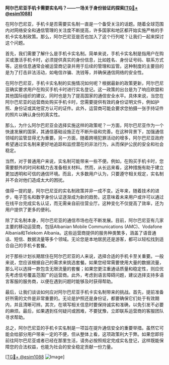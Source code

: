 **阿尔巴尼亚手机卡需要实名吗？——一场关于身份验证的探索[[TG💪+ @esim1088](https://t.me/s/esim1088)]**

在阿尔巴尼亚，手机卡是否需要实名制一直是一个备受关注的话题。随着全球范围内对网络安全和通信管理的关注度不断提高，许多国家和地区都开始实施严格的手机卡实名制政策。那么，阿尔巴尼亚是否也加入了这个行列呢？让我们一起来探讨这个问题。

首先，我们需要了解什么是手机卡实名制。简单来说，手机卡实名制是指用户在购买或激活手机卡时，必须提供真实的身份信息，比如姓名、身份证号码、联系方式等。这些信息通常会被运营商记录并用于后续的管理和监管。这种制度的主要目的是为了打击非法活动，如电信诈骗、洗钱等，并确保通信网络的安全性。

在阿尔巴尼亚，手机卡实名制的实施情况如何呢？根据最新的政策更新，阿尔巴尼亚确实要求用户在购买手机卡时进行实名登记。这一政策的出台是为了响应欧盟和其他国际组织的建议，同时也是为了提高国家的通信安全水平。具体来说，当您在阿尔巴尼亚的运营商处购买手机卡时，您需要提供有效的身份证明文件，例如护照、身份证或其他官方认可的证件。此外，运营商可能会要求您拍摄一张手持证件的照片以确认身份的真实性。

那么，为什么阿尔巴尼亚会选择实施这样的政策呢？一方面，阿尔巴尼亚作为一个快速发展的国家，其通信基础设施正在不断升级和完善。在这种背景下，加强通信领域的监管显得尤为重要。另一方面，随着跨境犯罪活动的增多，阿尔巴尼亚政府希望通过实名制来更好地追踪和监控潜在的非法行为，从而保护公民的安全和社会稳定。

当然，对于普通用户来说，实名制可能带来一些不便。例如，在购买手机卡时，您需要额外的时间和精力去准备相关材料。然而，从长远来看，这种措施有助于建立更加透明和可信的通信环境。而且，大多数用户认为，只要遵守相关规定，实名制并不会对他们造成太大的困扰。

值得一提的是，阿尔巴尼亚的实名制政策并非一成不变。近年来，随着技术的进步，电子签名和数字身份认证逐渐成为新的趋势。这意味着未来用户或许可以通过在线平台完成实名认证，而无需亲自前往营业厅。这种变化不仅提高了效率，还为用户提供了更多的便利。

除了实名制本身，阿尔巴尼亚的通信市场也在不断发展。目前，阿尔巴尼亚有几家主要的移动运营商，包括Albanian Mobile Communications (AMC)、Vodafone Albania和Telekom Albania。这些运营商提供的服务种类繁多，涵盖了语音通话、短信、数据流量等多个领域。无论您是本地居民还是游客，都可以轻松找到适合自己的手机卡套餐。

对于那些计划长期居住在阿尔巴尼亚的人来说，选择合适的手机卡至关重要。一般来说，您应该根据自己的需求来挑选套餐。如果您经常需要使用大量的数据流量，那么可以选择一款包含无限流量的套餐；如果您更注重通话质量和稳定性，则应优先考虑信号覆盖范围广的运营商。此外，考虑到语言障碍问题，建议选择支持多语言客服的服务商，以便在遇到问题时能够及时获得帮助。

最后，让我们谈谈如何应对阿尔巴尼亚手机卡实名制带来的挑战。首先，提前准备好所需的文件是非常重要的。无论是护照还是身份证，都要确保它们处于有效期内，并且清晰可辨。其次，在填写相关信息时要保持诚实和准确，以免引发不必要的麻烦。最后，如果遇到任何疑问或困难，不要犹豫，立即联系运营商的客服团队寻求帮助。

总之，阿尔巴尼亚的手机卡实名制是一项旨在提升通信安全的重要举措。虽然它可能会给部分用户带来一定的不便，但从整体上看，这项政策利大于弊。如果您即将前往阿尔巴尼亚或者已经在那里生活，请务必按照规定完成实名登记，这样既能保障您的合法权益，也能为社会的安全稳定贡献一份力量。

[[TG💪+ @esim1088](https://t.me/s/esim1088) ![Image](https://i.postimg.cc/4NQfJmqS/Snipaste-2025-05-13-00-14-12.png)]